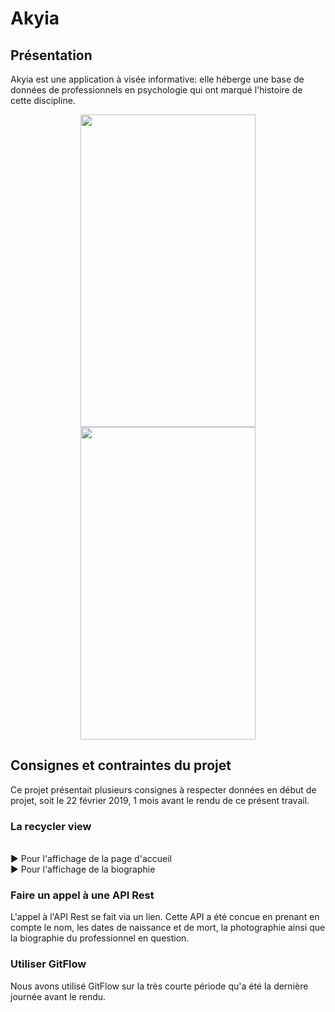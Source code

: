 # Akyia

## Présentation
Akyia est une application à visée informative: elle héberge une base de données de professionnels en psychologie qui ont marqué l'histoire de cette discipline.
<p align="center">
  <img width="280" height="500" src="">
  <img width="280" height="500" src="">
</p>

## Consignes et contraintes du projet
Ce projet présentait plusieurs consignes à respecter données en début de projet, soit le 22 février 2019, 1 mois avant le rendu de ce présent travail.

### La recycler view
<br> ► Pour l'affichage de la page d'accueil
<br> ► Pour l'affichage de la biographie

### Faire un appel à une API Rest
L'appel à l'API Rest se fait via un lien. Cette API a été concue en prenant en compte le nom, les dates de naissance et de mort, la photographie ainsi que la biographie du professionnel en question.

### Utiliser GitFlow
Nous avons utilisé GitFlow sur la très courte période qu'a été la dernière journée avant le rendu.
